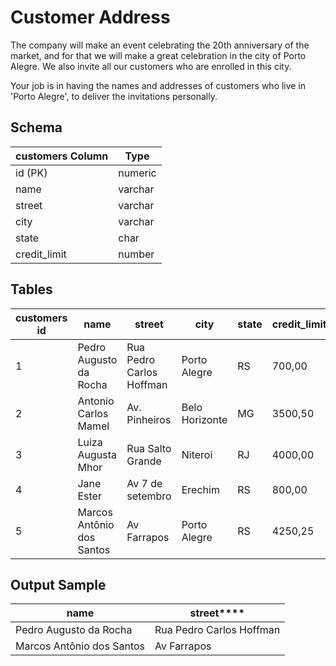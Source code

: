 # Customer Address

The company will make an event celebrating the 20th anniversary of the market, and for that we will make a great celebration in the city of Porto Alegre. We also invite all our customers who are enrolled in this city.

Your job is in having the names and addresses of customers who live in 'Porto Alegre', to deliver the invitations personally.

## Schema

customers  **Column** | **Type**  
---|---  
id (PK) | numeric  
name | varchar  
street | varchar  
city | varchar  
state | char  
credit_limit | number  
  
## Tables

customers  **id** | **name** | **street** | **city** | **state** | **credit_limit**  
---|---|---|---|---|---  
1 | Pedro Augusto da Rocha | Rua Pedro Carlos Hoffman | Porto Alegre | RS | 700,00  
2 | Antonio Carlos Mamel | Av. Pinheiros | Belo Horizonte | MG | 3500,50  
3 | Luiza Augusta Mhor | Rua Salto Grande | Niteroi | RJ | 4000,00  
4 | Jane Ester | Av 7 de setembro | Erechim | RS | 800,00  
5 | Marcos Antônio dos Santos | Av Farrapos | Porto Alegre | RS | 4250,25  
  
## Output Sample

**name** |  **street******  
---|---  
Pedro Augusto da Rocha | Rua Pedro Carlos Hoffman  
Marcos Antônio dos Santos | Av Farrapos